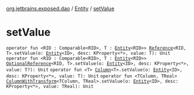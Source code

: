 [org.jetbrains.exposed.dao](../index.md) / [Entity](index.md) / [setValue](.)

# setValue

`operator fun <RID : Comparable<RID>, T : `[`Entity`](index.md)`<RID>> `[`Reference`](../-reference/index.md)`<RID, T>.setValue(o: `[`Entity`](index.md)`<ID>, desc: KProperty<*>, value: T): Unit`
`operator fun <RID : Comparable<RID>, T : `[`Entity`](index.md)`<RID>> `[`OptionalReference`](../-optional-reference/index.md)`<RID, T>.setValue(o: `[`Entity`](index.md)`<ID>, desc: KProperty<*>, value: T?): Unit`
`operator fun <T> `[`Column`](../../org.jetbrains.exposed.sql/-column/index.md)`<T>.setValue(o: `[`Entity`](index.md)`<ID>, desc: KProperty<*>, value: T): Unit`
`operator fun <TColumn, TReal> `[`ColumnWithTransform`](../-column-with-transform/index.md)`<TColumn, TReal>.setValue(o: `[`Entity`](index.md)`<ID>, desc: KProperty<*>, value: TReal): Unit`